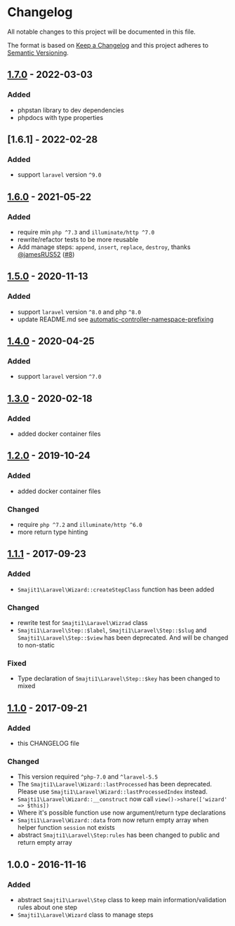 # Changelog
All notable changes to this project will be documented in this file.

The format is based on [Keep a Changelog](http://keepachangelog.com/en/1.0.0/)
and this project adheres to [Semantic Versioning](http://semver.org/spec/v2.0.0.html).

## [1.7.0] - 2022-03-03
### Added
- phpstan library to dev dependencies
- phpdocs with type properties

## [1.6.1] - 2022-02-28
### Added
- support `laravel` version `^9.0`

## [1.6.0] - 2021-05-22
### Added
- require min `php ^7.3` and `illuminate/http ^7.0`
- rewrite/refactor tests to be more reusable
- Add manage steps: `append`, `insert`, `replace`, `destroy`, thanks [@jamesRUS52](https://github.com/jamesRUS52) ([#8](https://github.com/smajti1/laravel-wizard/pull/8))

## [1.5.0] - 2020-11-13
### Added
- support `laravel` version `^8.0` and php `^8.0`
- update README.md see [automatic-controller-namespace-prefixing](https://laravel.com/docs/8.x/upgrade#automatic-controller-namespace-prefixing)

## [1.4.0] - 2020-04-25
### Added
- support `laravel` version `^7.0`

## [1.3.0] - 2020-02-18
### Added
- added docker container files

## [1.2.0] - 2019-10-24
### Added
- added docker container files
### Changed
- require `php ^7.2` and `illuminate/http ^6.0`
- more return type hinting

## [1.1.1] - 2017-09-23
### Added
- `Smajit1\Laravel\Wizard::createStepClass` function has been added
### Changed
- rewrite test for `Smajti1\Laravel\Wizrad` class
- `Smajti1\Laravel\Step::$label`, `Smajti1\Laravel\Step::$slug` and `Smajti1\Laravel\Step::$view` has been deprecated. 
And will be changed to non-static
### Fixed
- Type declaration of `Smajti1\Laravel\Step::$key` has been changed to mixed

## [1.1.0] - 2017-09-21
### Added
- this CHANGELOG file
### Changed
- This version required `^php-7.0` and `^laravel-5.5`
- The `Smajti1\Laravel\Wizard::lastProcessed` has been deprecated. Please use `Smajti1\Laravel\Wizard::lastProcessedIndex` instead.
- `Smajti1\Laravel\Wizard::__construct` now call `view()->share(['wizard' => $this])`
- Where it's possible function use now argument/return type declarations
- `Smajti1\Laravel\Wizard::data` from now return empty array when helper function `session` not exists
- abstract `Smajti1\Laravel\Step:rules` has been changed to public and return empty array

## 1.0.0 - 2016-11-16
### Added
- abstract `Smajti1\Laravel\Step` class to keep main information/validation rules about one step
- `Smajti1\Laravel\Wizard` class to manage steps

[Unreleased]: https://github.com/smajti1/laravel-wizard/compare/v1.1.1...HEAD
[1.1.1]: https://github.com/smajti1/laravel-wizard/compare/v1.1.0...v1.1.1
[1.1.0]: https://github.com/smajti1/laravel-wizard/compare/v1.0.0...v1.1.0
[1.2.0]: https://github.com/smajti1/laravel-wizard/compare/v1.1.0...v1.2.0
[1.3.0]: https://github.com/smajti1/laravel-wizard/compare/v1.2.0...v1.3.0
[1.4.0]: https://github.com/smajti1/laravel-wizard/compare/v1.3.0...v1.4.0
[1.5.0]: https://github.com/smajti1/laravel-wizard/compare/v1.4.0...v1.5.0
[1.6.0]: https://github.com/smajti1/laravel-wizard/compare/v1.5.0...v1.6.0
[1.7.0]: https://github.com/smajti1/laravel-wizard/compare/v1.6.0...v1.7.0
